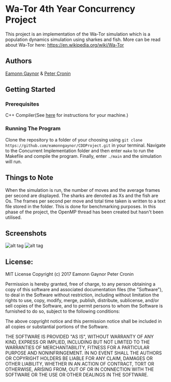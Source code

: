 # Wa-Tor 4th Year Concurrency Project

This project is an implementation of the Wa-Tor simulation which is a population dynamics simulation using sharkes and fish. More can be read about Wa-Tor here: https://en.wikipedia.org/wiki/Wa-Tor

## Authors

[Eamonn Gaynor](https://github.com/eamonngaynor) & [Peter Cronin](https://github.com/peadarcronin)

## Getting Started

### Prerequisites

C++ Compiler(See [here](https://www.tutorialspoint.com/cplusplus/cpp_environment_setup.htm) for instructions for your machine.)

### Running The Program

Clone the repository to a folder of your choosing using ```git clone https://github.com/eamonngaynor/CDDProject.git``` in your terminal. Navigate to the Concurrent Implementation folder and then enter ```make``` to run the Makefile and compile the program. Finally, enter ```./main``` and the simulation will run.

## Things to Note

When the simulation is run, the number of moves and the average frames per second are displayed. The sharks are denoted as Xs and the fish are Os. The frames per second per move and total time taken is written to a text file stored in the folder. This is done for benchmarking purposes. In this phase of the project, the OpenMP thread has been created but hasn't been utilised.

## Screenshots

![alt tag](https://i.imgur.com/pv1nqzi.png "Wa-Tor")
![alt tag](https://i.imgur.com/RKOkc88.png "Wa-Tor Benchmarking")

## License:

MIT License
Copyright (c) 2017 Eamonn Gaynor Peter Cronin

Permission is hereby granted, free of charge, to any person obtaining a copy
of this software and associated documentation files (the "Software"), to deal
in the Software without restriction, including without limitation the rights
to use, copy, modify, merge, publish, distribute, sublicense, and/or sell
copies of the Software, and to permit persons to whom the Software is
furnished to do so, subject to the following conditions:

The above copyright notice and this permission notice shall be included in all
copies or substantial portions of the Software.

THE SOFTWARE IS PROVIDED "AS IS", WITHOUT WARRANTY OF ANY KIND, EXPRESS OR
IMPLIED, INCLUDING BUT NOT LIMITED TO THE WARRANTIES OF MERCHANTABILITY,
FITNESS FOR A PARTICULAR PURPOSE AND NONINFRINGEMENT. IN NO EVENT SHALL THE
AUTHORS OR COPYRIGHT HOLDERS BE LIABLE FOR ANY CLAIM, DAMAGES OR OTHER
LIABILITY, WHETHER IN AN ACTION OF CONTRACT, TORT OR OTHERWISE, ARISING FROM,
OUT OF OR IN CONNECTION WITH THE SOFTWARE OR THE USE OR OTHER DEALINGS IN THE
SOFTWARE.
